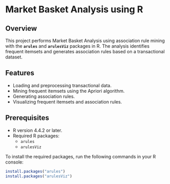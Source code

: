 # Market Basket Analysis using R

## Overview
This project performs Market Basket Analysis using association rule mining with the **`arules`** and **`arulesViz`** packages in R. The analysis identifies frequent itemsets and generates association rules based on a transactional dataset.

## Features
- Loading and preprocessing transactional data.
- Mining frequent itemsets using the Apriori algorithm.
- Generating association rules.
- Visualizing frequent itemsets and association rules.

## Prerequisites
- R version 4.4.2 or later.
- Required R packages:
  - `arules`
  - `arulesViz`

To install the required packages, run the following commands in your R console:
```R
install.packages("arules")
install.packages("arulesViz")



